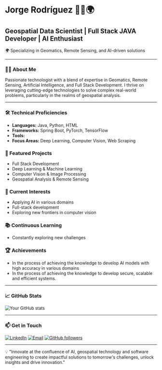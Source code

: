 # Jorge Rodríguez 👨‍💻🌍

## Geospatial Data Scientist | Full Stack JAVA Developer | AI Enthusiast

🌍 Specializing in Geomatics, Remote Sensing, and AI-driven solutions

---

### 👨‍💻 About Me

Passionate technologist with a blend of expertise in Geomatics, Remote Sensing, Artificial Intelligence, and Full Stack Development. I thrive on leveraging cutting-edge technologies to solve complex real-world problems, particularly in the realms of geospatial analysis.

---

### 🛠️ Technical Proficiencies

- **Languages:** Java, Python, HTML
- **Frameworks:** Spring Boot, PyTorch, TensorFlow
- **Tools:** 
- **Focus Areas:** Deep Learning, Computer Vision, Web Scraping

### 🚀 Featured Projects

- Full Stack Development
- Deep Learning & Machine Learning
- Computer Vision & Image Processing
- Geospatial Analysis & Remote Sensing

### 🌱 Current Interests

- Applying AI in various domains
- Full-stack development
- Exploring new frontiers in computer vision

### 📚 Continuous Learning

- Constantly exploring new challenges

### 🏆 Achievements

- In the process of achieving the knowledge to develop AI models with high accuracy in various domains
- In the process of achieving the knowledge to develop secure, scalable and efficient systems.

---

### 📈 GitHub Stats

![Your GitHub stats](https://github-readme-stats.vercel.app/api?username=georaiser&show_icons=true&theme=radical)

---

### 📫 Get in Touch

[![LinkedIn](https://img.shields.io/badge/LinkedIn-0077B5?style=for-the-badge&logo=linkedin&logoColor=white)](https://www.linkedin.com/in/jrodrigueze/)
[![Email](https://img.shields.io/badge/Email-D14836?style=for-the-badge&logo=gmail&logoColor=white)](mailto:jrodriguez.geoai@gmail.com)
[![GitHub followers](https://img.shields.io/github/followers/georaiser?style=social)](https://github.com/georaiser)

---

💡 "Innovate at the confluence of AI, geospatial technology and software engineering to create impactful solutions to tomorrow's challenges, unlock insights and drive innovation."
